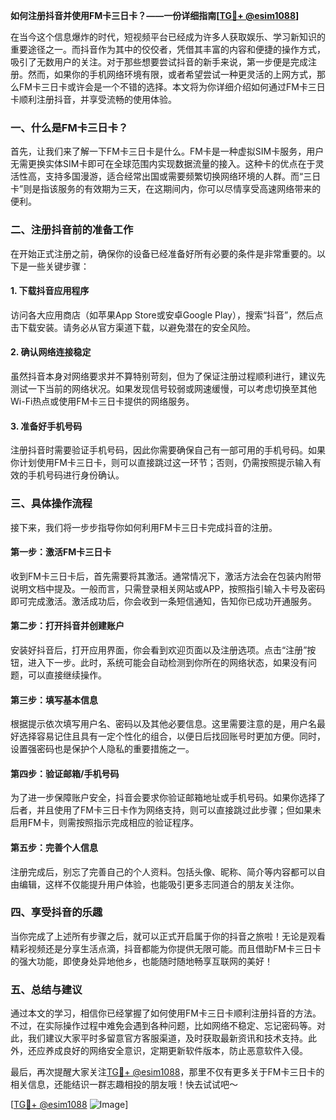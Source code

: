 **如何注册抖音并使用FM卡三日卡？——一份详细指南[[TG💪+ @esim1088](https://t.me/s/esim1088)]**

在当今这个信息爆炸的时代，短视频平台已经成为许多人获取娱乐、学习新知识的重要途径之一。而抖音作为其中的佼佼者，凭借其丰富的内容和便捷的操作方式，吸引了无数用户的关注。对于那些想要尝试抖音的新手来说，第一步便是完成注册。然而，如果你的手机网络环境有限，或者希望尝试一种更灵活的上网方式，那么FM卡三日卡或许会是一个不错的选择。本文将为你详细介绍如何通过FM卡三日卡顺利注册抖音，并享受流畅的使用体验。

### 一、什么是FM卡三日卡？

首先，让我们来了解一下FM卡三日卡是什么。FM卡是一种虚拟SIM卡服务，用户无需更换实体SIM卡即可在全球范围内实现数据流量的接入。这种卡的优点在于灵活性高，支持多国漫游，适合经常出国或需要频繁切换网络环境的人群。而“三日卡”则是指该服务的有效期为三天，在这期间内，你可以尽情享受高速网络带来的便利。

### 二、注册抖音前的准备工作

在开始正式注册之前，确保你的设备已经准备好所有必要的条件是非常重要的。以下是一些关键步骤：

#### 1. 下载抖音应用程序
访问各大应用商店（如苹果App Store或安卓Google Play），搜索“抖音”，然后点击下载安装。请务必从官方渠道下载，以避免潜在的安全风险。

#### 2. 确认网络连接稳定
虽然抖音本身对网络要求并不算特别苛刻，但为了保证注册过程顺利进行，建议先测试一下当前的网络状况。如果发现信号较弱或网速缓慢，可以考虑切换至其他Wi-Fi热点或使用FM卡三日卡提供的网络服务。

#### 3. 准备好手机号码
注册抖音时需要验证手机号码，因此你需要确保自己有一部可用的手机号码。如果你计划使用FM卡三日卡，则可以直接跳过这一环节；否则，仍需按照提示输入有效的手机号码进行身份确认。

### 三、具体操作流程

接下来，我们将一步步指导你如何利用FM卡三日卡完成抖音的注册。

#### 第一步：激活FM卡三日卡
收到FM卡三日卡后，首先需要将其激活。通常情况下，激活方法会在包装内附带说明文档中提及。一般而言，只需登录相关网站或APP，按照指引输入卡号及密码即可完成激活。激活成功后，你会收到一条短信通知，告知你已成功开通服务。

#### 第二步：打开抖音并创建账户
安装好抖音后，打开应用界面，你会看到欢迎页面以及注册选项。点击“注册”按钮，进入下一步。此时，系统可能会自动检测到你所在的网络状态，如果没有问题，可以直接继续操作。

#### 第三步：填写基本信息
根据提示依次填写用户名、密码以及其他必要信息。这里需要注意的是，用户名最好选择容易记住且具有一定个性化的组合，以便日后找回账号时更加方便。同时，设置强密码也是保护个人隐私的重要措施之一。

#### 第四步：验证邮箱/手机号码
为了进一步保障账户安全，抖音会要求你验证邮箱地址或手机号码。如果你选择了后者，并且使用了FM卡三日卡作为网络支持，则可以直接跳过此步骤；但如果未启用FM卡，则需按照指示完成相应的验证程序。

#### 第五步：完善个人信息
注册完成后，别忘了完善自己的个人资料。包括头像、昵称、简介等内容都可以自由编辑，这样不仅能提升用户体验，也能吸引更多志同道合的朋友关注你。

### 四、享受抖音的乐趣

当你完成了上述所有步骤之后，就可以正式开启属于你的抖音之旅啦！无论是观看精彩视频还是分享生活点滴，抖音都能为你提供无限可能。而且借助FM卡三日卡的强大功能，即使身处异地他乡，也能随时随地畅享互联网的美好！

### 五、总结与建议

通过本文的学习，相信你已经掌握了如何使用FM卡三日卡顺利注册抖音的方法。不过，在实际操作过程中难免会遇到各种问题，比如网络不稳定、忘记密码等。对此，我们建议大家平时多留意官方客服渠道，及时获取最新资讯和技术支持。此外，还应养成良好的网络安全意识，定期更新软件版本，防止恶意软件入侵。

最后，再次提醒大家关注[TG💪+ @esim1088](https://t.me/s/esim1088)，那里不仅有更多关于FM卡三日卡的相关信息，还能结识一群志趣相投的朋友哦！快去试试吧～

[[TG💪+ @esim1088](https://t.me/s/esim1088) ![Image](https://i.postimg.cc/4NQfJmqS/Snipaste-2025-05-13-00-14-12.png)]
